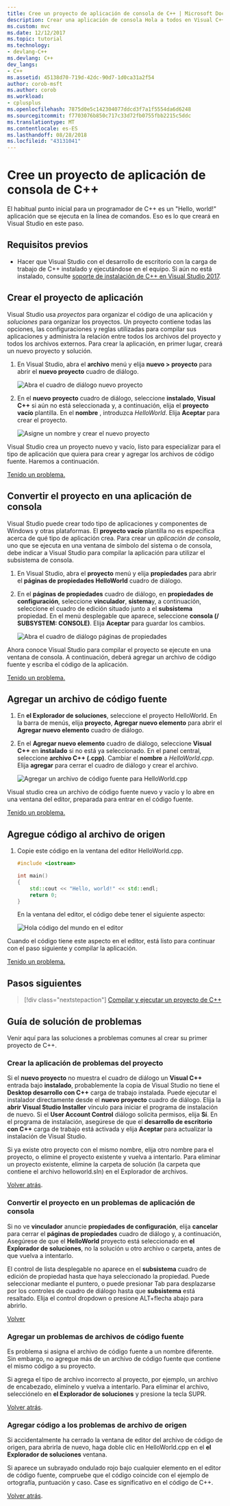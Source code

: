 ```yaml
---
title: Cree un proyecto de aplicación de consola de C++ | Microsoft Docs
description: Crear una aplicación de consola Hola a todos en Visual C++
ms.custom: mvc
ms.date: 12/12/2017
ms.topic: tutorial
ms.technology:
- devlang-C++
ms.devlang: C++
dev_langs:
- C++
ms.assetid: 45138d70-719d-42dc-90d7-1d0ca31a2f54
author: corob-msft
ms.author: corob
ms.workload:
- cplusplus
ms.openlocfilehash: 7875d0e5c142304077ddcd3f7a1f5554da6d6248
ms.sourcegitcommit: f7703076b850c717c33d72fb0755fbb2215c5ddc
ms.translationtype: MT
ms.contentlocale: es-ES
ms.lasthandoff: 08/28/2018
ms.locfileid: "43131041"
---
```

# <a name="create-a-c-console-app-project"></a>Cree un proyecto de aplicación de consola de C++

El habitual punto inicial para un programador de C++ es un "Hello, world!" aplicación que se ejecuta en la línea de comandos. Eso es lo que creará en Visual Studio en este paso.

## <a name="prerequisites"></a>Requisitos previos

- Hacer que Visual Studio con el desarrollo de escritorio con la carga de trabajo de C++ instalado y ejecutándose en el equipo. Si aún no está instalado, consulte [soporte de instalación de C++ en Visual Studio 2017](../build/vscpp-step-0-installation.md).

## <a name="create-your-app-project"></a>Crear el proyecto de aplicación

Visual Studio usa *proyectos* para organizar el código de una aplicación y *soluciones* para organizar los proyectos. Un proyecto contiene todas las opciones, las configuraciones y reglas utilizadas para compilar sus aplicaciones y administra la relación entre todos los archivos del proyecto y todos los archivos externos. Para crear la aplicación, en primer lugar, creará un nuevo proyecto y solución.

1. En Visual Studio, abra el **archivo** menú y elija **nuevo > proyecto** para abrir el **nuevo proyecto** cuadro de diálogo.

   ![Abra el cuadro de diálogo nuevo proyecto](../build/media/vscpp-file-new-project.gif "abrir el cuadro de diálogo nuevo proyecto")

1. En el **nuevo proyecto** cuadro de diálogo, seleccione **instalado**, **Visual C++** si aún no está seleccionada y, a continuación, elija el **proyecto vacío** plantilla. En el **nombre** , introduzca *HelloWorld*. Elija **Aceptar** para crear el proyecto.

   ![Asigne un nombre y crear el nuevo proyecto](../build/media/vscpp-concierge-project-name-callouts.png "nombre y crear el nuevo proyecto")

Visual Studio crea un proyecto nuevo y vacío, listo para especializar para el tipo de aplicación que quiera para crear y agregar los archivos de código fuente. Haremos a continuación.

[Tenido un problema.](#create-your-app-project-issues)

## <a name="make-your-project-a-console-app"></a>Convertir el proyecto en una aplicación de consola

Visual Studio puede crear todo tipo de aplicaciones y componentes de Windows y otras plataformas. El **proyecto vacío** plantilla no es específica acerca de qué tipo de aplicación crea. Para crear un *aplicación de consola*, uno que se ejecuta en una ventana de símbolo del sistema o de consola, debe indicar a Visual Studio para compilar la aplicación para utilizar el subsistema de consola.

1. En Visual Studio, abra el **proyecto** menú y elija **propiedades** para abrir el **páginas de propiedades HelloWorld** cuadro de diálogo.

1. En el **páginas de propiedades** cuadro de diálogo, en **propiedades de configuración**, seleccione **vinculador**, **sistema**y, a continuación, seleccione el cuadro de edición situado junto a el **subsistema** propiedad. En el menú desplegable que aparece, seleccione **consola (/ SUBSYSTEM: CONSOLE)**. Elija **Aceptar** para guardar los cambios.

   ![Abra el cuadro de diálogo páginas de propiedades](../build/media/vscpp-properties-linker-subsystem.gif "abrir el cuadro de diálogo páginas de propiedades")

Ahora conoce Visual Studio para compilar el proyecto se ejecute en una ventana de consola. A continuación, deberá agregar un archivo de código fuente y escriba el código de la aplicación.

[Tenido un problema.](#make-your-project-a-console-app-issues)

## <a name="add-a-source-code-file"></a>Agregar un archivo de código fuente

1. En **el Explorador de soluciones**, seleccione el proyecto HelloWorld. En la barra de menús, elija **proyecto**, **Agregar nuevo elemento** para abrir el **Agregar nuevo elemento** cuadro de diálogo.

1. En el **Agregar nuevo elemento** cuadro de diálogo, seleccione **Visual C++** en **instalado** si no está ya seleccionado. En el panel central, seleccione **archivo C++ (.cpp)**. Cambiar el **nombre** a *HelloWorld.cpp*. Elija **agregar** para cerrar el cuadro de diálogo y crear el archivo.

   ![Agregar un archivo de código fuente para HelloWorld.cpp](../build/media/vscpp-add-new-item.gif "agregar un archivo de código fuente para HelloWorld.cpp")

Visual studio crea un archivo de código fuente nuevo y vacío y lo abre en una ventana del editor, preparada para entrar en el código fuente.

[Tenido un problema.](#add-a-source-code-file-issues)

## <a name="add-code-to-the-source-file"></a>Agregue código al archivo de origen

1. Copie este código en la ventana del editor HelloWorld.cpp.

   ```cpp
   #include <iostream>

   int main()
   {
       std::cout << "Hello, world!" << std::endl;
       return 0;
   }
   ```

   En la ventana del editor, el código debe tener el siguiente aspecto:

   ![Hola código del mundo en el editor](../build/media/vscpp-hello-world-editor.png "código Hello World en el editor")

Cuando el código tiene este aspecto en el editor, está listo para continuar con el paso siguiente y compilar la aplicación.

[Tenido un problema.](#add-a-source-code-file-issues)

## <a name="next-steps"></a>Pasos siguientes

> [!div class="nextstepaction"]
> [Compilar y ejecutar un proyecto de C++](vscpp-step-2-build.md)

## <a name="troubleshooting-guide"></a>Guía de solución de problemas

Venir aquí para las soluciones a problemas comunes al crear su primer proyecto de C++.

### <a name="create-your-app-project-issues"></a>Crear la aplicación de problemas del proyecto

Si el **nuevo proyecto** no muestra el cuadro de diálogo un **Visual C++** entrada bajo **instalado**, probablemente la copia de Visual Studio no tiene el **Desktop desarrollo con C++** carga de trabajo instalada. Puede ejecutar el instalador directamente desde el **nuevo proyecto** cuadro de diálogo. Elija la **abrir Visual Studio Installer** vínculo para iniciar el programa de instalación de nuevo. Si el **User Account Control** diálogo solicita permisos, elija **Sí**. En el programa de instalación, asegúrese de que el **desarrollo de escritorio con C++** carga de trabajo está activada y elija **Aceptar** para actualizar la instalación de Visual Studio.

Si ya existe otro proyecto con el mismo nombre, elija otro nombre para el proyecto, o elimine el proyecto existente y vuelva a intentarlo. Para eliminar un proyecto existente, elimine la carpeta de solución (la carpeta que contiene el archivo helloworld.sln) en el Explorador de archivos.

[Volver atrás](#create-your-app-project).

### <a name="make-your-project-a-console-app-issues"></a>Convertir el proyecto en un problemas de aplicación de consola

Si no ve **vinculador** anuncie **propiedades de configuración**, elija **cancelar** para cerrar el **páginas de propiedades** cuadro de diálogo y, a continuación, Asegúrese de que el **HelloWorld** proyecto está seleccionado en **el Explorador de soluciones**, no la solución u otro archivo o carpeta, antes de que vuelva a intentarlo.

El control de lista desplegable no aparece en el **subsistema** cuadro de edición de propiedad hasta que haya seleccionado la propiedad. Puede seleccionar mediante el puntero, o puede presionar Tab para desplazarse por los controles de cuadro de diálogo hasta que **subsistema** está resaltado. Elija el control dropdown o presione ALT+flecha abajo para abrirlo.

[Volver](#make-your-project-a-console-app)

### <a name="add-a-source-code-file-issues"></a>Agregar un problemas de archivos de código fuente

Es problema si asigna el archivo de código fuente a un nombre diferente. Sin embargo, no agregue más de un archivo de código fuente que contiene el mismo código a su proyecto.

Si agrega el tipo de archivo incorrecto al proyecto, por ejemplo, un archivo de encabezado, elimínelo y vuelva a intentarlo. Para eliminar el archivo, selecciónelo en **el Explorador de soluciones** y presione la tecla SUPR.

[Volver atrás](#add-a-source-code-file).

### <a name="add-code-to-the-source-file-issues"></a>Agregar código a los problemas de archivo de origen

Si accidentalmente ha cerrado la ventana de editor del archivo de código de origen, para abrirla de nuevo, haga doble clic en HelloWorld.cpp en el **el Explorador de soluciones** ventana.

Si aparece un subrayado ondulado rojo bajo cualquier elemento en el editor de código fuente, compruebe que el código coincide con el ejemplo de ortografía, puntuación y caso. Case es significativo en el código de C++.

[Volver atrás](#add-code-to-the-source-file).

<iframe src="" height="0" width="0" frameborder="0" name="frameTarget" />
